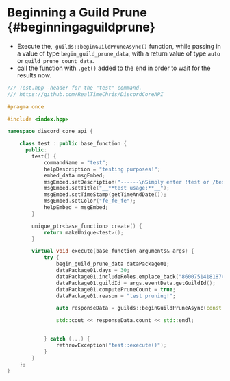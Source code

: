 Beginning a Guild Prune {#beginningaguildprune}
============
- Execute the,` guilds::beginGuildPruneAsync()` function, while passing in a value of type `begin_guild_prune_data`, with a return value of type `auto` or `guild_prune_count_data`.
- call the function with `.get()` added to the end in order to wait for the results now.

```cpp
/// Test.hpp -header for the "test" command.
/// https://github.com/RealTimeChris/DiscordCoreAPI

#pragma once

#include <index.hpp>

namespace discord_core_api {

	class test : public base_function {
	  public:
		test() {
			commandName = "test";
			helpDescription = "testing purposes!";
			embed_data msgEmbed;
			msgEmbed.setDescription("------\nSimply enter !test or /test!\n------");
			msgEmbed.setTitle("__**test usage:**__");
			msgEmbed.setTimeStamp(getTimeAndDate());
			msgEmbed.setColor("fe_fe_fe");
			helpEmbed = msgEmbed;
		}

		unique_ptr<base_function> create() {
			return makeUnique<test>();
		}

		virtual void execute(base_function_arguments& args) {
			try {
				begin_guild_prune_data dataPackage01;
				dataPackage01.days = 30;
				dataPackage01.includeRoles.emplace_back("860075141818744853");
				dataPackage01.guildId = args.eventData.getGuildId();
				dataPackage01.computePruneCount = true;
				dataPackage01.reason = "test pruning!";

				auto responseData = guilds::beginGuildPruneAsync(const dataPackage01).get;

				std::cout << responseData.count << std::endl;


			} catch (...) {
				rethrowException("test::execute()");
			}
		}
	};
}


```
